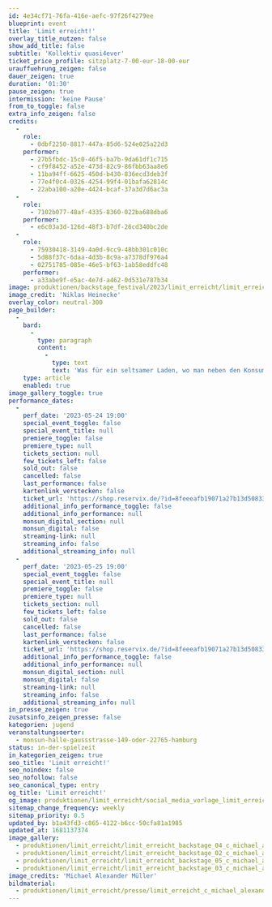 ```yaml
---
id: 4e34cf71-76fa-416e-aefc-97f26f4279ee
blueprint: event
title: 'Limit erreicht!'
overlay_title_nutzen: false
show_add_title: false
subtitle: 'Kollektiv quasi4ever'
ticket_price_profile: sitzplatz-7-00-eur-18-00-eur
urauffuehrung_zeigen: false
dauer_zeigen: true
duration: '01:30'
pause_zeigen: true
intermission: 'keine Pause'
from_to_toggle: false
extra_info_zeigen: false
credits:
  -
    role:
      - 0dbf2250-8817-447a-85d6-524e025a22d3
    performer:
      - 27b5fbdc-15c0-46f5-ba7b-9da61df1c715
      - cf9f8452-a52e-473d-82c9-86fbb63aa8e6
      - 11ba94ff-6625-450d-b430-836ecd3deb3f
      - 77e4f0c4-0326-4254-99f4-01bafa62814c
      - 22aba100-a20e-4424-bcaf-37a3d7d6ac3a
  -
    role:
      - 7102b077-48af-4335-8360-022ba688dba6
    performer:
      - e6c03a3d-126d-48f3-b7df-26cd340bc2de
  -
    role:
      - 75930418-3149-4a0d-9cc9-48bb301c010c
      - 5d88f37c-6daa-4d3b-8c9a-a7378df976a4
      - 02751785-085e-46e5-bf63-1ab58eddfc48
    performer:
      - a33abe9f-e5ac-4e7d-a462-0d531e787b34
image: produktionen/backstage_festival/2023/limit_erreicht/limit_erreicht_backstage_01_c_niklas_heinecke.jpeg
image_credit: 'Niklas Heinecke'
overlay_color: neutral-300
page_builder:
  -
    bard:
      -
        type: paragraph
        content:
          -
            type: text
            text: 'Was für ein seltsamer Laden, wo man neben den Konsumgütern auch noch die große Liebe sucht, seine Abgründe erklärt oder Daseinskrisen bewältigt. Die Einkaufstüten wollen gefüllt werden mit Sehnsucht, Liebe, Lust, Schmerz und Ernüchterung. Nicht alles kann von der Kreditkarte abgebucht werden. Ist der Kassierer ein verkappter Zirkusdirektor oder gar Therapeut? Sind alle freiwillig hier? Man könnte annehmen, dass schon morgen alles wieder von vorne beginnt: „Treten Sie näher, das Rad des Lebens dreht sich stetig, neues Spiel, neues Glück!“ bis das Limit erreicht ist und alle Konten ausgeschöpft.'
    type: article
    enabled: true
image_gallery_toggle: true
performance_dates:
  -
    perf_date: '2023-05-24 19:00'
    special_event_toggle: false
    special_event_title: null
    premiere_toggle: false
    premiere_type: null
    tickets_section: null
    few_tickets_left: false
    sold_out: false
    cancelled: false
    last_performance: false
    kartenlink_verstecken: false
    ticket_url: 'https://shop.reservix.de/?id=8feeeafb19071a27b13d5083379d95183e9ab490f2f135faf80b2fecfc1ba00f2aba7ad8945f4a4292549eb86feddc1b&vID=7337&eventGrpID=432723&eventID=2098137'
    additional_info_performance_toggle: false
    additional_info_performance: null
    monsun_digital_section: null
    monsun_digital: false
    streaming-link: null
    streaming_info: false
    additional_streaming_info: null
  -
    perf_date: '2023-05-25 19:00'
    special_event_toggle: false
    special_event_title: null
    premiere_toggle: false
    premiere_type: null
    tickets_section: null
    few_tickets_left: false
    sold_out: false
    cancelled: false
    last_performance: false
    kartenlink_verstecken: false
    ticket_url: 'https://shop.reservix.de/?id=8feeeafb19071a27b13d5083379d95183e9ab490f2f135faf80b2fecfc1ba00f2aba7ad8945f4a4292549eb86feddc1b&vID=7337&eventGrpID=432723&eventID=2098138'
    additional_info_performance_toggle: false
    additional_info_performance: null
    monsun_digital_section: null
    monsun_digital: false
    streaming-link: null
    streaming_info: false
    additional_streaming_info: null
in_presse_zeigen: true
zusatsinfo_zeigen_presse: false
kategorien: jugend
veranstaltungsoerter:
  - monsun-halle-gaussstrasse-149-oder-22765-hamburg
status: in-der-spielzeit
in_kategorien_zeigen: true
seo_title: 'Limit erreicht!'
seo_noindex: false
seo_nofollow: false
seo_canonical_type: entry
og_title: 'Limit erreicht!'
og_image: produktionen/limit_erreicht/social_media_vorlage_limit_erreicht_c_niklas_heinecke.jpg
sitemap_change_frequency: weekly
sitemap_priority: 0.5
updated_by: b1a43fd3-c865-4122-b6cc-50cfa81a1985
updated_at: 1681137374
image_gallery:
  - produktionen/limit_erreicht/limit_erreicht_backstage_04_c_michael_alexander_mueller.jpg
  - produktionen/limit_erreicht/limit_erreicht_backstage_02_c_michael_alexander_mueller.jpg
  - produktionen/limit_erreicht/limit_erreicht_backstage_05_c_michael_alexander_mueller.jpg
  - produktionen/limit_erreicht/limit_erreicht_backstage_03_c_michael_alexander_mueller.jpg
image_credits: 'Michael Alexander Müller'
bildmaterial:
  - produktionen/limit_erreicht/presse/limit_erreicht_c_michael_alexander_mueller._monsunzip.zip
---
```

